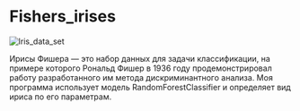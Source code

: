 # Fishers_irises

![Iris_data_set](https://user-images.githubusercontent.com/64311703/90004241-d543b700-dc84-11ea-8d5c-9e9c6675a6d3.png)

Ирисы Фишера — это набор данных для задачи классификации, на примере которого Рональд Фишер в 1936 году продемонстрировал работу разработанного им метода дискриминантного анализа. Моя программа использует модель RandomForestClassifier и определяет вид ириса по его параметрам.
